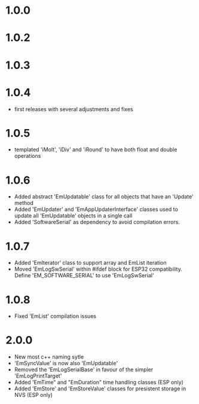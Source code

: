 # 1.0.0
# 1.0.2
# 1.0.3
# 1.0.4
- first releases with several adjustments and fixes

# 1.0.5
- templated 'iMolt', 'iDiv' and 'iRound' to have both float and double operations

# 1.0.6
- Added abstract 'EmUpdatable' class for all objects that have an 'Update' method
- Added 'EmUpdater' and 'EmAppUpdaterInterface' classes used to update all 'EmUpdatable' objects in a single call
- Added 'SoftwareSerial' as dependency to avoid compilation errors.

# 1.0.7
- Added 'EmIterator' class to support array and EmList iteration  
- Moved 'EmLogSwSerial' within #ifdef block for ESP32 compatibility. Define 'EM_SOFTWARE_SERIAL' to use 'EmLogSwSerial'

# 1.0.8
- Fixed 'EmList' compilation issues

# 2.0.0
- New most c++ naming sytle
- 'EmSyncValue' is now also 'EmUpdatable'
- Removed the 'EmLogSerialBase' in favour of the simpler 'EmLogPrintTarget'
- Added 'EmTime" and "EmDuration" time handling classes (ESP only)
- Added 'EmStore' and 'EmStoreValue' classes for presistent storage in NVS (ESP only)